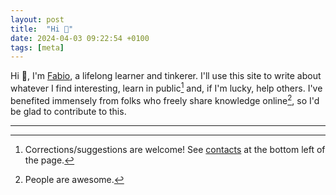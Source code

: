 ```yaml
---
layout: post
title:  "Hi 👋"
date: 2024-04-03 09:22:54 +0100
tags: [meta]
---
```


Hi 👋, I'm [Fabio](https://fnery.io/about/), a lifelong learner and tinkerer. I'll use this site to write about whatever I find interesting, learn in public[^1] and, if I'm lucky, help others. I've benefited immensely from folks who freely share knowledge online[^2], so I'd be glad to contribute to this.

---

[^1]: Corrections/suggestions are welcome! See [contacts](https://fnery.io/posts/no-comments/) at the bottom left of the page.
[^2]: People are awesome.
